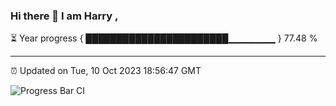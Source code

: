 ### Hi there 👋 I am Harry , 

⏳ Year progress { ███████████████████████▁▁▁▁▁▁▁ } 77.48 %

---

⏰ Updated on Tue, 10 Oct 2023 18:56:47 GMT

![Progress Bar CI](https://github.com/duykhang68/duykhang68/workflows/Progress%20Bar%20CI/badge.svg)
